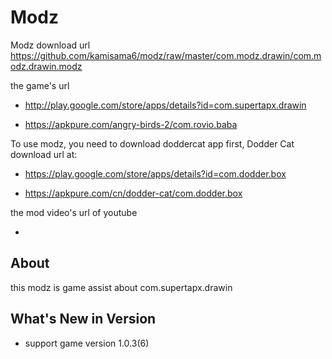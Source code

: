 # Modz

Modz download url https://github.com/kamisama6/modz/raw/master/com.modz.drawin/com.modz.drawin.modz

the game's url

* http://play.google.com/store/apps/details?id=com.supertapx.drawin

* https://apkpure.com/angry-birds-2/com.rovio.baba

To use modz, you need to download doddercat app first, Dodder Cat download url at:

* https://play.google.com/store/apps/details?id=com.dodder.box

* https://apkpure.com/cn/dodder-cat/com.dodder.box
                      
the mod video's url of youtube

* 


## About

this modz is game assist about com.supertapx.drawin

## What's New in Version

* support game version 1.0.3(6) 
